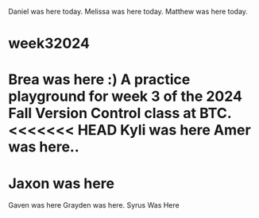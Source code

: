 Daniel was here today.
Melissa was here today.
Matthew was here today.
# week32024
Brea was here :)
A practice playground for week 3 of the 2024 Fall Version Control class at BTC.
<<<<<<< HEAD
Kyli was here
Amer was here..
=======
#
# Jaxon was here
Gaven was here
Grayden was here.
Syrus Was Here
